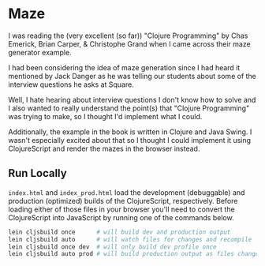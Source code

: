 Maze
====

I was reading the (very excellent (so far)) "Clojure Programming" by
Chas Emerick, Brian Carper, & Christophe Grand when I came across
their maze generator example.

I had been considering the idea of maze generation since I had heard
it mentioned by Jack Danger as he was telling our students about some
of the interview questions he asks at Square.

Well, I hate hearing about interview questions I don't know how to
solve and I also wanted to really understand the point(s) that
"Clojure Programming" was trying to make, so I thought I'd implement
what I could.

Additionally, the example in the book is written in Clojure and Java
Swing.  I wasn't especially excited about that so I thought I could
implement it using ClojureScript and render the mazes in the browser
instead.

Run Locally
-----------

`index.html` and `index_prod.html` load the development (debuggable)
and production (optimized) builds of the ClojureScript, respectively.
Before loading either of those files in your browser you'll need to
convert the ClojureScript into JavaScript by running one of the
commands below.

```bash
lein cljsbuild once      # will build dev and production output
lein cljsbuild auto      # will watch files for changes and recompile
lein cljsbuild once dev  # will only build dev profile once
lein cljsbuild auto prod # will build production output as files change
```
